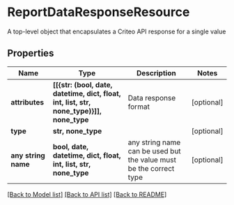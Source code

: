 # ReportDataResponseResource

A top-level object that encapsulates a Criteo API response for a single value

## Properties
Name | Type | Description | Notes
------------ | ------------- | ------------- | -------------
**attributes** | **[[{str: (bool, date, datetime, dict, float, int, list, str, none_type)}]], none_type** | Data response format | [optional] 
**type** | **str, none_type** |  | [optional] 
**any string name** | **bool, date, datetime, dict, float, int, list, str, none_type** | any string name can be used but the value must be the correct type | [optional]

[[Back to Model list]](../README.md#documentation-for-models) [[Back to API list]](../README.md#documentation-for-api-endpoints) [[Back to README]](../README.md)


